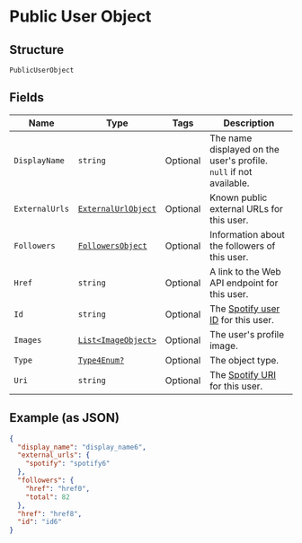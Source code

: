 
# Public User Object

## Structure

`PublicUserObject`

## Fields

| Name | Type | Tags | Description |
|  --- | --- | --- | --- |
| `DisplayName` | `string` | Optional | The name displayed on the user's profile. `null` if not available. |
| `ExternalUrls` | [`ExternalUrlObject`](../../doc/models/external-url-object.md) | Optional | Known public external URLs for this user. |
| `Followers` | [`FollowersObject`](../../doc/models/followers-object.md) | Optional | Information about the followers of this user. |
| `Href` | `string` | Optional | A link to the Web API endpoint for this user. |
| `Id` | `string` | Optional | The [Spotify user ID](/documentation/web-api/concepts/spotify-uris-ids) for this user. |
| `Images` | [`List<ImageObject>`](../../doc/models/image-object.md) | Optional | The user's profile image. |
| `Type` | [`Type4Enum?`](../../doc/models/type-4-enum.md) | Optional | The object type. |
| `Uri` | `string` | Optional | The [Spotify URI](/documentation/web-api/concepts/spotify-uris-ids) for this user. |

## Example (as JSON)

```json
{
  "display_name": "display_name6",
  "external_urls": {
    "spotify": "spotify6"
  },
  "followers": {
    "href": "href0",
    "total": 82
  },
  "href": "href8",
  "id": "id6"
}
```

